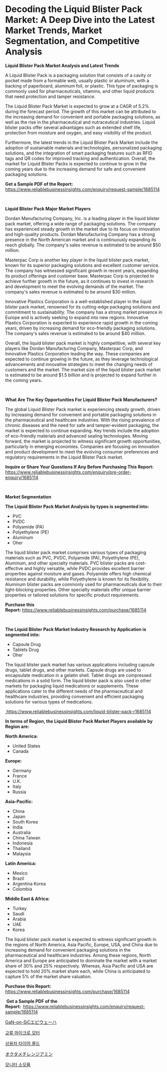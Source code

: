 <p><h1>Decoding the Liquid Blister Pack Market: A Deep Dive into the Latest Market Trends, Market Segmentation, and Competitive Analysis</h1></p><p><strong>Liquid Blister Pack Market Analysis and Latest Trends</strong></p>
<p><p>A Liquid Blister Pack is a packaging solution that consists of a cavity or pocket made from a formable web, usually plastic or aluminum, with a backing of paperboard, aluminum foil, or plastic. This type of packaging is commonly used for pharmaceuticals, vitamins, and other liquid products that need protection and tamper resistance.</p><p>The Liquid Blister Pack Market is expected to grow at a CAGR of 5.2% during the forecast period. The growth of this market can be attributed to the increasing demand for convenient and portable packaging solutions, as well as the rise in the pharmaceutical and nutraceutical industries. Liquid blister packs offer several advantages such as extended shelf life, protection from moisture and oxygen, and easy visibility of the product.</p><p>Furthermore, the latest trends in the Liquid Blister Pack Market include the adoption of sustainable materials and technologies, personalized packaging solutions, and the integration of smart packaging features such as RFID tags and QR codes for improved tracking and authentication. Overall, the market for Liquid Blister Packs is expected to continue to grow in the coming years due to the increasing demand for safe and convenient packaging solutions.</p></p>
<p><strong>Get a Sample PDF of the Report:&nbsp;</strong> <a href="https://www.reliablebusinessinsights.com/enquiry/request-sample/1685114">https://www.reliablebusinessinsights.com/enquiry/request-sample/1685114</a></p>
<p>&nbsp;</p>
<p><strong>Liquid Blister Pack Major Market Players</strong></p>
<p><p>Dordan Manufacturing Company, Inc. is a leading player in the liquid blister pack market, offering a wide range of packaging solutions. The company has experienced steady growth in the market due to its focus on innovation and high-quality products. Dordan Manufacturing Company has a strong presence in the North American market and is continuously expanding its reach globally. The company's sales revenue is estimated to be around $50 million.</p><p>Masterpac Corp is another key player in the liquid blister pack market, known for its superior packaging solutions and excellent customer service. The company has witnessed significant growth in recent years, expanding its product offerings and customer base. Masterpac Corp is projected to achieve further growth in the future, as it continues to invest in research and development to meet the evolving demands of the market. The company's sales revenue is estimated to be around $30 million.</p><p>Innovative Plastics Corporation is a well-established player in the liquid blister pack market, renowned for its cutting-edge packaging solutions and commitment to sustainability. The company has a strong market presence in Europe and is actively seeking to expand into new regions. Innovative Plastics Corporation is expected to experience rapid growth in the coming years, driven by increasing demand for eco-friendly packaging solutions. The company's sales revenue is estimated to be around $40 million.</p><p>Overall, the liquid blister pack market is highly competitive, with several key players like Dordan Manufacturing Company, Masterpac Corp, and Innovative Plastics Corporation leading the way. These companies are expected to continue growing in the future, as they leverage technological advancements and innovative strategies to meet the changing needs of customers and the market. The market size of the liquid blister pack market is estimated to be around $1.5 billion and is projected to expand further in the coming years.</p></p>
<p>&nbsp;</p>
<p><strong>What Are The Key Opportunities For Liquid Blister Pack Manufacturers?</strong></p>
<p><p>The global Liquid Blister Pack market is experiencing steady growth, driven by increasing demand for convenient and portable packaging solutions in the pharmaceutical and healthcare industries. With the rising prevalence of chronic diseases and the need for safe and tamper-evident packaging, the market is expected to continue expanding. Key trends include the adoption of eco-friendly materials and advanced sealing technologies. Moving forward, the market is projected to witness significant growth opportunities, particularly in emerging economies. Companies are focusing on innovation and product development to meet the evolving consumer preferences and regulatory requirements in the Liquid Blister Pack market.</p></p>
<p><strong>Inquire or Share Your Questions If Any Before Purchasing This Report:</strong> <a href="https://www.reliablebusinessinsights.com/enquiry/pre-order-enquiry/1685114">https://www.reliablebusinessinsights.com/enquiry/pre-order-enquiry/1685114</a></p>
<p>&nbsp;</p>
<p><strong>Market Segmentation</strong></p>
<p><strong>The Liquid Blister Pack Market Analysis by types is segmented into:</strong></p>
<p><ul><li>PVC</li><li>PVDC</li><li>Polyamide (PA)</li><li>Polyethylene (PE)</li><li>Aluminum</li><li>Oher</li></ul></p>
<p><p>The liquid blister pack market comprises various types of packaging materials such as PVC, PVDC, Polyamide (PA), Polyethylene (PE), Aluminum, and other specialty materials. PVC blister packs are cost-effective and highly versatile, while PVDC provides excellent barrier properties against moisture and gases. Polyamide offers high chemical resistance and durability, while Polyethylene is known for its flexibility. Aluminum blister packs are commonly used for pharmaceuticals due to their light-blocking properties. Other specialty materials offer unique barrier properties or tailored solutions for specific product requirements.</p></p>
<p><strong>Purchase this Report:&nbsp;</strong><a href="https://www.reliablebusinessinsights.com/purchase/1685114">https://www.reliablebusinessinsights.com/purchase/1685114</a></p>
<p>&nbsp;</p>
<p><strong>The Liquid Blister Pack Market Industry Research by Application is segmented into:</strong></p>
<p><ul><li>Capsule Drug</li><li>Tablets Drug</li><li>Oher</li></ul></p>
<p><p>The liquid blister pack market has various applications including capsule drugs, tablet drugs, and other markets. Capsule drugs are used to encapsulate medication in a gelatin shell. Tablet drugs are compressed medications in a solid form. The liquid blister pack is also used in other markets for packaging liquid medications or supplements. These applications cater to the different needs of the pharmaceutical and healthcare industries, providing convenient and efficient packaging solutions for various types of medications.</p></p>
<p><a href="https://www.reliablebusinessinsights.com/liquid-blister-pack-r1685114">&nbsp;https://www.reliablebusinessinsights.com/liquid-blister-pack-r1685114</a></p>
<p><strong>In terms of Region, the Liquid Blister Pack Market Players available by Region are:</strong></p>
<p>
    <p> <strong> North America: </strong>
        <ul>
            <li>United States</li>
            <li>Canada</li>
        </ul>
        </p> 
    <p> <strong> Europe: </strong>
        <ul>
            <li>Germany</li>
            <li>France</li>
            <li>U.K.</li>
            <li>Italy</li>
            <li>Russia</li>
        </ul>
        </p> 
    <p> <strong> Asia-Pacific: </strong>
        <ul>
            <li>China</li>
            <li>Japan</li>
            <li>South Korea</li>
            <li>India</li>
            <li>Australia</li>
            <li>China Taiwan</li>
            <li>Indonesia</li>
            <li>Thailand</li>
            <li>Malaysia</li>
        </ul>
        </p> 
    <p> <strong> Latin America: </strong>
        <ul>
            <li>Mexico</li>
            <li>Brazil</li>
            <li>Argentina Korea</li>
            <li>Colombia</li>
        </ul>
        </p> 
    <p> <strong> Middle East & Africa: </strong>
        <ul>
            <li>Turkey</li>
            <li>Saudi</li>
            <li>Arabia</li>
            <li>UAE</li>
            <li>Korea</li>
        </ul>
    </p>
    </p>
<p><p>The liquid blister pack market is expected to witness significant growth in the regions of North America, Asia Pacific, Europe, USA, and China due to increasing demand for convenient packaging solutions in the pharmaceutical and healthcare industries. Among these regions, North America and Europe are anticipated to dominate the market with a market share of 30% and 25% respectively. Whereas, Asia Pacific and USA are expected to hold 20% market share each, while China is anticipated to capture 5% of the market share valuation.</p></p>
<p><strong>Purchase this Report: </strong><a href="https://www.reliablebusinessinsights.com/purchase/1685114">https://www.reliablebusinessinsights.com/purchase/1685114</a></p>
<p>&nbsp;<strong>Get a Sample PDF of the Report:&nbsp;&nbsp;</strong><a href="https://www.reliablebusinessinsights.com/enquiry/request-sample/1685114">https://www.reliablebusinessinsights.com/enquiry/request-sample/1685114</a></p>
<p><strong></strong></p>
<p><p><a href="https://github.com/Sophiaard2003/Market-Research-Report-List-2/blob/main/4128114111018.md">GaN-on-SiCエピウェーハ</a></p><p><a href="https://medium.com/@ryderpfeffer/2024%EB%85%84%EB%B6%80%ED%84%B0-2031%EB%85%84%EA%B9%8C%EC%A7%80%EC%9D%98-%EA%B8%B0%EA%B0%84%EC%9D%84-%EB%8C%80%EC%83%81%EC%9C%BC%EB%A1%9C-%ED%95%9C-%EA%B5%90%EB%A5%98-%EB%A7%88%EC%9D%B4%ED%81%AC%EB%A1%9C-%EB%AA%A8%ED%84%B0-%EC%8B%9C%EC%9E%A5-%EB%B6%84%EC%84%9D-%EB%B0%8F-%ED%81%AC%EA%B8%B0-%EC%A0%84%EB%A7%9D-ad687a5eafcc">교류 마이크로 모터</a></p><p><a href="https://medium.com/@staceyhilll80/%EC%83%81%EC%9A%A9-%EC%B0%A8%EB%9F%89-%ED%83%80%EC%9D%B4%EC%96%B4-%EC%84%B1%ED%98%95-%ED%8B%80-%EC%8B%9C%EC%9E%A5-%EB%A9%94%ED%8A%B8%EB%A6%AD%EC%8A%A4-%EC%8B%9C%EC%9E%A5-%EC%A0%90%EC%9C%A0%EC%9C%A8-%ED%8A%B8%EB%A0%8C%EB%93%9C-%EB%B0%8F-%EC%84%B1%EC%9E%A5-%EC%96%91%EC%83%81-%ED%95%B4%EB%8F%85-42688e1febb6">상용차 타이어 몰드</a></p><p><a href="https://medium.com/@kyaorris56456/%E5%85%AB%E3%83%A1%E3%83%81%E3%83%AB%E3%82%A8%E3%83%B3%E3%82%B8%E3%82%A2%E3%83%9F%E3%83%B3%E5%B8%82%E5%A0%B4%E3%81%AE%E3%83%88%E3%83%AC%E3%83%B3%E3%83%89%E3%81%A8%E5%B8%82%E5%A0%B4%E5%88%86%E6%9E%90%E3%81%AF-2024%E5%B9%B4%E3%81%8B%E3%82%892031%E5%B9%B4%E3%81%BE%E3%81%A7%E3%81%AE%E6%9C%9F%E9%96%93%E3%81%AB%E4%BA%88%E6%B8%AC%E3%81%95%E3%82%8C%E3%81%A6%E3%81%84%E3%81%BE%E3%81%99-5ced2366234f">オクタメチレンジアミン</a></p><p><a href="https://github.com/brainlyez1/Market-Research-Report-List-1/blob/main/4112872105850.md">모니터 소모품</a></p></p>